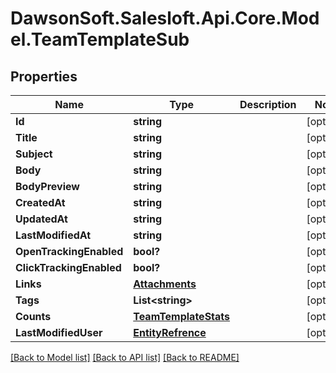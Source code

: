 # DawsonSoft.Salesloft.Api.Core.Model.TeamTemplateSub

## Properties

Name | Type | Description | Notes
------------ | ------------- | ------------- | -------------
**Id** | **string** |  | [optional] 
**Title** | **string** |  | [optional] 
**Subject** | **string** |  | [optional] 
**Body** | **string** |  | [optional] 
**BodyPreview** | **string** |  | [optional] 
**CreatedAt** | **string** |  | [optional] 
**UpdatedAt** | **string** |  | [optional] 
**LastModifiedAt** | **string** |  | [optional] 
**OpenTrackingEnabled** | **bool?** |  | [optional] 
**ClickTrackingEnabled** | **bool?** |  | [optional] 
**Links** | [**Attachments**](Attachments.md) |  | [optional] 
**Tags** | **List&lt;string&gt;** |  | [optional] 
**Counts** | [**TeamTemplateStats**](TeamTemplateStats.md) |  | [optional] 
**LastModifiedUser** | [**EntityRefrence**](EntityRefrence.md) |  | [optional] 

[[Back to Model list]](../README.md#documentation-for-models) [[Back to API list]](../README.md#documentation-for-api-endpoints) [[Back to README]](../README.md)

